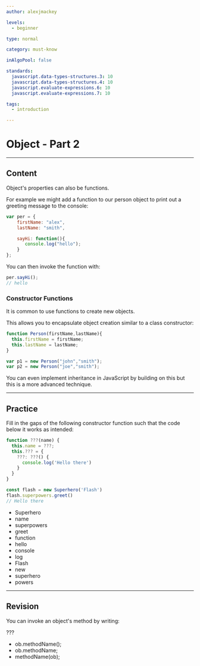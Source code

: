 ```yaml
---
author: alexjmackey

levels:
  - beginner

type: normal

category: must-know

inAlgoPool: false

standards:
  javascript.data-types-structures.3: 10
  javascript.data-types-structures.4: 10
  javascript.evaluate-expressions.6: 10
  javascript.evaluate-expressions.7: 10

tags:
  - introduction

---
```

# Object - Part 2

---
## Content

Object's properties can also be functions.

For example we might add a function to our person object to print out a greeting message to the console:

```javascript
var per = {
    firstName: "alex",
    lastName: "smith",

    sayHi: function(){
       console.log("hello");
    }
};
```

You can then invoke the function with:

```javascript
per.sayHi();
// hello
```

### Constructor Functions

It is common to use functions to create new objects.

This allows you to encapsulate object creation similar to a class constructor:

```javascript
function Person(firstName,lastName){
  this.firstName = firstName;
  this.lastName = lastName;
}

var p1 = new Person("john","smith");
var p2 = new Person("joe","smith");
```

You can even implement inheritance in JavaScript by building on this but this is a more advanced technique.

---
## Practice

Fill in the gaps of the following constructor function such that the code below it works as intended:

```javascript
function ???(name) {
  this.name = ???;
  this.??? = {
    ???: ???() {
      console.log('Hello there')
    }
  }
}

const flash = new Superhero('Flash')
flash.superpowers.greet()
// Hello there
```

* Superhero
* name
* superpowers
* greet
* function
* hello
* console
* log
* Flash
* new
* superhero
* powers

---
## Revision

You can invoke an object's method by writing:

???

* ob.methodName();
* ob.methodName;
* methodName(ob);
